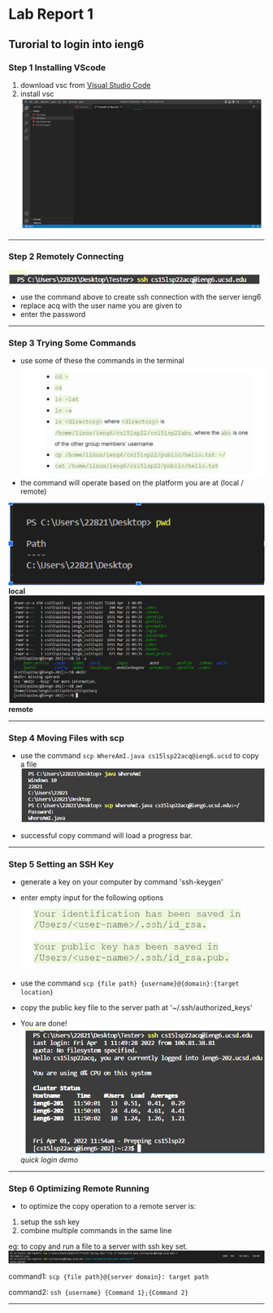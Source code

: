 # Lab Report 1
## Turorial to login into ieng6

### Step 1 Installing VScode

1. download vsc from [Visual Studio Code](https://code.visualstudio.com/)
2. install vsc 
![Image](vsc.png)

___

### Step 2 Remotely Connecting

![Image](ssh_command.png)

- use the command above to create ssh connection with the server ieng6
- replace acq with the user name you are given to
- enter the password

___

### Step 3 Trying Some Commands
- use some of these the commands in the terminal
![Image](commands.png)
- the command will operate based on the platform you are at (local / remote)

![Image](command_local.png)
**local**
![Image](command_server.png)
**remote**

___

### Step 4 Moving Files with scp

- use the command `scp WhereAmI.java cs15lsp22acq@ieng6.ucsd` to copy a file
![Image](scp.png)

- successful copy command will load a progress bar.

___

### Step 5 Setting an SSH Key

- generate a key on your computer by command 'ssh-keygen'
- enter empty input for the following options
![Image](keys.png)

- use the command `scp {file path} {username}@{domain}:{target location}`
- copy the public key file to the server path at '~/.ssh/authorized_keys'
- You are done!
![Image](quick_login.png)
*quick login demo*

___

### Step 6 Optimizing Remote Running
- to optimize the copy operation to a remote server is:
1. setup the ssh key
2. combine multiple commands in the same line

eg: to copy and run a file to a server with ssh key set.
![Image](HW.png)

command1: `scp {file path}@{server domain}: target path`

command2: `ssh {username} {Command 1};{Command 2}`

___

